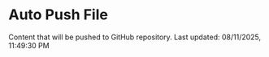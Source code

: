 # Auto Push File

Content that will be pushed to GitHub repository.
Last updated: 08/11/2025, 11:49:30 PM